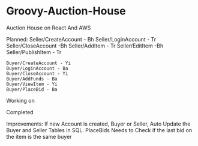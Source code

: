 # Groovy-Auction-House
Auction House on React And AWS

Planned:
    Seller/CreateAccount - Bh 
    Seller/LoginAccount - Tr
    Seller/CloseAccount -Bh
    Seller/AddItem - Tr
    Seller/EditItem -Bh
    Seller/PublishItem - Tr
 
    Buyer/CreateAccount - Yi
    Buyer/LoginAccount - Ba
    Buyer/CloseAccount - Yi
    Buyer/AddFunds - Ba
    Buyer/ViewItem - Yi
    Buyer/PlaceBid - Ba


Working on

Completed

Improvements:
    If new Account is created, Buyer or Seller, Auto Update the Buyer and Seller Tables in SQL.
    PlaceBids Needs to Check if the last bid on the item is the same buyer